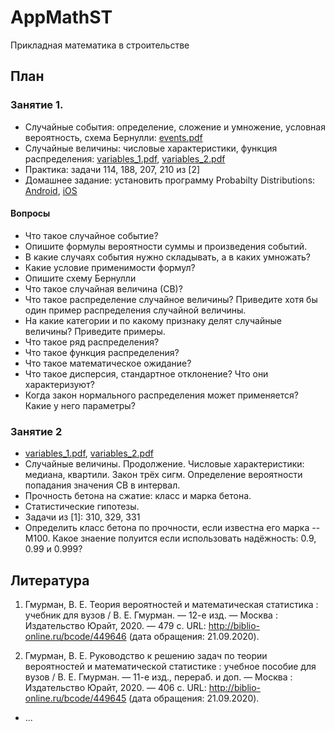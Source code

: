 # AppMathST
Прикладная математика в строительстве

## План
### Занятие 1. 
  - Случайные события: определение, сложение и умножение, условная вероятность, схема Бернулли: [events.pdf](https://github.com/VetrovSV/AppMathST/blob/master/events.pdf?raw=true)
  - Случайные величины: числовые характеристики, функция распределения: [variables_1.pdf](https://github.com/VetrovSV/AppMathST/blob/master/variables_1.pdf?raw=true), [variables_2.pdf](https://github.com/VetrovSV/AppMathST/blob/master/variables_2.pdf?raw=true)
  - Практика: задачи 114, 188, 207, 210 из [2]
  - Домашнее задание: установить программу Probabilty Distributions: [Android](https://play.google.com/store/apps/details?id=com.mbognar.probdist&hl=ru_RU), [iOS](https://apps.apple.com/us/app/probability-distributions/id889106396)
  
#### Вопросы
- Что такое случайное событие? 
- Опишите формулы вероятности суммы и произведения событий. 
- В какие случаях события нужно складывать, а в каких умножать?
- Какие условие применимости формул?
- Опишите схему Бернулли
- Что такое случайная величина (СВ)?
- Что такое распределение случайное величины? Приведите хотя бы один пример распределения случайной величины.
- На какие категории и по какому признаку делят случайные величины? Приведите примеры.
- Что такое ряд распределения? 
- Что такое функция распределения? 
- Что такое математическое ожидание?
- Что такое дисперсия, стандартное отклонение? Что они характеризуют?
- Когда закон нормального распределения может применяется? Какие у него параметры?



### Занятие 2
- [variables_1.pdf](https://github.com/VetrovSV/AppMathST/blob/master/variables_1.pdf?raw=true), [variables_2.pdf](https://github.com/VetrovSV/AppMathST/blob/master/variables_2.pdf?raw=true)
- Случайные величины. Продолжение. Числовые характеристики: медиана, квартили. Закон трёх сигм. Определение вероятности попадания значения СВ в интервал. 
- Прочность бетона на сжатие: класс и марка бетона. 
- Статистические гипотезы. 
- Задачи из [1]: 310,  329, 331 
- Определить класс бетона по прочности, если известна его марка -- М100. Какое знаение полуится если использовать надёжность: 0.9, 0.99 и 0.999?



## Литература
1. Гмурман, В. Е.  Теория вероятностей и математическая статистика : учебник для вузов / В. Е. Гмурман. — 12-е изд. — Москва : Издательство Юрайт, 2020. — 479 с. URL: http://biblio-online.ru/bcode/449646 (дата обращения: 21.09.2020).

1. Гмурман, В. Е.  Руководство к решению задач по теории вероятностей и математической статистике : учебное пособие для вузов / В. Е. Гмурман. — 11-е изд., перераб. и доп. — Москва : Издательство Юрайт, 2020. — 406 с. URL: http://biblio-online.ru/bcode/449645 (дата обращения: 21.09.2020).
- ...
